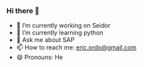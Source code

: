 ### Hi there 👋

- 🔭 I’m currently working on Seidor
- 🌱 I’m currently learning python
- 💬 Ask me about SAP
- 📫 How to reach me: eric.ordo@gmail.com
- 😄 Pronouns: He


